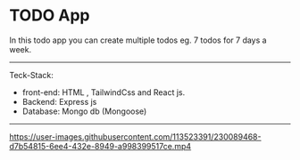 # TODO App

In this todo app you can create multiple todos eg. 7 todos for 7 days a week.

***
Teck-Stack:
 - front-end: HTML , TailwindCss and React js.
 - Backend: Express js
 - Database: Mongo db (Mongoose)

***



https://user-images.githubusercontent.com/113523391/230089468-d7b54815-6ee4-432e-8949-a998399517ce.mp4

